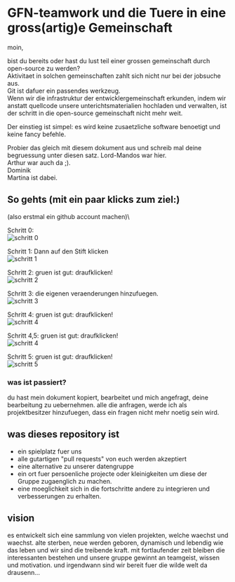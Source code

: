 
# GFN-teamwork und die Tuere in eine gross(artig)e Gemeinschaft

moin,

bist du bereits oder hast du lust teil einer grossen gemeinschaft durch open-source zu werden?\
Aktivitaet in solchen gemeinschaften zahlt sich nicht nur bei der jobsuche aus.\
Git ist dafuer ein passendes werkzeug.\
Wenn wir die infrastruktur der entwicklergemeinschaft erkunden, indem wir anstatt quellcode unsere unterichtsmaterialien hochladen und verwalten, ist der schritt in die open-source gemeinschaft nicht mehr weit.

Der einstieg ist simpel: es wird keine zusaetzliche software benoetigt und keine fancy befehle.

Probier das gleich mit diesem dokument aus und schreib mal deine begruessung unter diesen satz.
Lord-Mandos war hier.\
Arthur war auch da ;).\
Dominik \
Martina ist dabei.

## So gehts (mit ein paar klicks zum ziel:)

(also erstmal ein github account machen)\

Schritt 0:\
![schritt 0](https://github.com/teicheld/teamWerkzeugSandkasten/blob/main/img/schritt0_anklicken.png)


Schritt 1: Dann auf den Stift klicken\
![schritt 1](https://github.com/teicheld/teamWerkzeugSandkasten/blob/main/img/verbessern1.PNG)


Schritt 2: gruen ist gut: draufklicken!\
![schritt 2](https://github.com/teicheld/teamWerkzeugSandkasten/blob/main/img/verbessern2.png)


Schritt 3: die eigenen veraenderungen hinzufuegen.\
![schritt 3](https://github.com/teicheld/teamWerkzeugSandkasten/blob/main/img/verbebessern3.png)


Schritt 4: gruen ist gut: draufklicken!\
![schritt 4](https://github.com/teicheld/teamWerkzeugSandkasten/blob/main/img/verbessern4.png)


Schritt 4,5: gruen ist gut: draufklicken!\
![schritt 4](https://github.com/teicheld/teamWerkzeugSandkasten/blob/main/img/verbessern4.5.png)


Schritt 5: gruen ist gut: draufklicken!\
![schritt 5](https://github.com/teicheld/teamWerkzeugSandkasten/blob/main/img/verbessern5.PNG)



### was ist passiert?

du hast mein dokument kopiert, bearbeitet und mich angefragt, deine bearbeitung zu uebernehmen.
alle die anfragen, werde ich als projektbesitzer hinzufuegen, dass ein fragen nicht mehr noetig sein wird.

## was dieses repository ist

- ein spielplatz fuer uns
- alle gutartigen "pull requests" von euch werden akzeptiert
- eine alternative zu unserer datengruppe
- ein ort fuer persoenliche projecte oder kleinigkeiten um diese der Gruppe zugaenglich zu machen.
- eine moeglichkeit sich in die fortschritte andere zu integrieren und verbesserungen zu erhalten.

## vision

es entwickelt sich eine sammlung von vielen projekten, welche waechst und waechst. alte sterben, neue werden geboren, dynamisch und lebendig wie das leben und wir sind die treibende kraft. mit fortlaufender zeit bleiben die interessanten bestehen und unsere gruppe gewinnt an teamgeist, wissen und motivation.
und irgendwann sind wir bereit fuer die wilde welt da drausenn...


